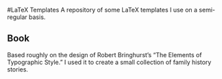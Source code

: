 #LaTeX Templates
A repository of some LaTeX templates I use on a semi-regular basis.

## Book
Based roughly on the design of Robert Bringhurst’s “The Elements of Typographic Style.” I used it to create a small collection of family history stories.
